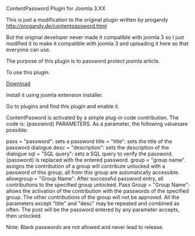 ContentPassword Plugin for Joomla 3.XX

This is just a modification to the original plugin written by progandy http://progandy.de/contentpassword.html

But the original developer never made it compatible with joomla 3 so I just modified it to make it compatible with joomla 3 and uploading it here so that everyone can use.


The purpose of this plugin is to password protect joomla article.

To use this plugin.

<a href="https://github.com/projoomexperts/Joomla-Content-Password-3/archive/master.zip">Download</a>

Install it using joomla extension installer.

Go to plugins and find this plugin and enable it.

ContentPasword is activated by a simple plug-in code contribution. The code is: {password} PARAMETERS. As a parameter, the following values ​​are possible:

pass = "password": sets a password
title = "title": sets the title of the password dialogue
desc = "description": sets the description of the dialogue
sql = "SQL query": sets a SQL query to verify the password. 
{password} is replaced with the entered password.
group = "group name". assigns the contribution of a group 
will contribute unlocked with a password of this group, all from this group are automatically accessible.
allowgroup = "Group Name": After successful password entry, all contributions to the specified group unlocked.
Pass Group = "Group Name": allows the activation of the contribution with the passwords of the specified group. The other contributions of the group will not be approved.
All the parameters except "title" and "desc" may be repeated and combined as often. The post will be the password entered by any parameter accepts, then unlocked.

Note: Blank passwords are not allowed and never lead to release.

